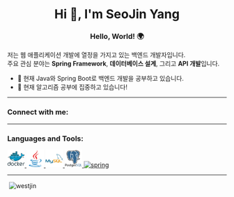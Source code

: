 <h1 align="center">Hi 👋, I'm SeoJin Yang</h1>
<h3 align="center">Hello, World! 🌍</h3>

저는 웹 애플리케이션 개발에 열정을 가지고 있는 백엔드 개발자입니다.  
주요 관심 분야는 **Spring Framework**, **데이터베이스 설계**, 그리고 **API 개발**입니다.

- 🌱 현재 Java와 Spring Boot로 백엔드 개발을 공부하고 있습니다.  
- 🔭 현재 알고리즘 공부에 집중하고 있습니다!

---

<h3 align="left">Connect with me:</h3>
<p align="left">
  <!-- yangyangseoseo@gmail.com -->
</p>

---

<h3 align="left">Languages and Tools:</h3>
<p align="left"> 
  <a href="https://www.docker.com/" target="_blank" rel="noreferrer"> 
    <img src="https://raw.githubusercontent.com/devicons/devicon/master/icons/docker/docker-original-wordmark.svg" alt="docker" width="40" height="40"/> 
  </a> 
  <a href="https://www.java.com" target="_blank" rel="noreferrer"> 
    <img src="https://raw.githubusercontent.com/devicons/devicon/master/icons/java/java-original.svg" alt="java" width="40" height="40"/> 
  </a> 
  <a href="https://www.mysql.com/" target="_blank" rel="noreferrer"> 
    <img src="https://raw.githubusercontent.com/devicons/devicon/master/icons/mysql/mysql-original-wordmark.svg" alt="mysql" width="40" height="40"/> 
  </a> 
  <a href="https://www.postgresql.org" target="_blank" rel="noreferrer"> 
    <img src="https://raw.githubusercontent.com/devicons/devicon/master/icons/postgresql/postgresql-original-wordmark.svg" alt="postgresql" width="40" height="40"/> 
  </a> 
  <a href="https://spring.io/" target="_blank" rel="noreferrer"> 
    <img src="https://www.vectorlogo.zone/logos/springio/springio-icon.svg" alt="spring" width="40" height="40"/> 
  </a> 
</p>

---

<p>&nbsp;<img align="center" src="https://github-readme-stats.vercel.app/api?username=seojinyang&show_icons=true&locale=en" alt="westjin" /></p>
